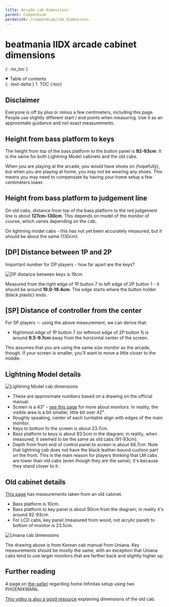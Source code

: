 ```yaml
---
title: Arcade cab dimensions
parent: Compendium
permalink: /compendium/cab_dimensions
---
```


# beatmania IIDX arcade cabinet dimensions
{: .no_toc }

<details open markdown="block">
  <summary>
    Table of contents
  </summary>
  {: .text-delta }
1. TOC
{:toc}
</details>

## Disclaimer

Everyone is off by plus or minus a few centimeters, including this page. People use slightly different start / end points when measuring. Use it as an approximate guidance and not exact measurements.

## Height from bass platform to keys

The height from top of the bass platform to the button panel is **92-93cm**. It is the same for both Lightning Model cabinets and the old cabs.

When you are playing at the arcade, you would have shoes on (hopefully), but when you are playing at home, you may not be wearing any shoes. This means you may need to compensate by having your home setup a few centimeters lower.

## Height from bass platform to judgement line

On old cabs, distance from top of the bass platform to the red judgement line is about **127cm-130cm**. This depends on model of the monitor of course, which varies depending on the cab.

On lightning model cabs - this has not yet been accurately measured, but it should be about the same (130cm).

## [DP] Distance between 1P and 2P

Important number for DP players - how far apart are the keys?

![DP distance between keys is 19cm](/assets/img/dp_distance.png)

Measured from the right edge of 1P button 7 to left edge of 2P button 1 - it should be around **19.0-19.4cm**. The edge starts where the button holder (black plastic) ends.

## [SP] Distance of controller from the center

For SP players -- using the above measurement, we can derive that:

* Rightmost edge of 1P button 7 (or leftmost edge of 2P button 1) is around **9.5-9.7cm** away from the horizontal center of the screen.

This assumes that you are using the same size monitor as the arcade, though. If your screen is smaller, you'll want to move a little closer to the middle.

## Lightning Model details

![Lightning Model cab dimensions](/assets/img/lm_dimensions.png)

* These are approximate numbers based on a drawing on the official manual.
* Screen is a 43" - [see this page](/compendium/infinitas_monitor) for more about monitors. In reality, the visible area is a bit smaller, little bit over 42".
* Roughly speaking, center of each turntable align with edges of the main monitor.
* Keys to bottom fo the screen is about 23.7cm.
* Bass platform to keys is about 93.5cm in the diagram; in reality, when measured, it seemed to be the same as old cabs (91-93cm).
* Depth from front end of control panel to screen is about 66.7cm. Note that lightning cab does not have the black leather-bound cushion part on the front. This is the main reason for players thinking that LM cabs are lower than old cabs (even though they are the same); it's because they stand closer to it.

## Old cabinet details

[This page](http://jahhoo.ldblog.jp/archives/17971701.html) has measurements taken from an old cabinet.

* Bass platform is 10cm.
* Bass platform to key panel is about 90cm from the diagram; in reality it's around 92-93cm.
* For LCD cabs, key panel (measured from wood, not acrylic panel) to bottom of monitor is 23.5cm.

![Uniana cab dimensions](/assets/img/uniana_dimensions.jpg)

The drawing above is from Korean cab manual from Uniana. Key measurements should be mostly the same, with an exception that Uniana cabs tend to use larger monitors that are farther back and slightly higher up.

## Further reading

A page on [the-safari](https://the-safari.com/3846) regarding home Infinitas setup using two PHOENIXWANs.

[This video is also a good resource](https://www.youtube.com/watch?v=6fDNC8ygWzE) explaining dimensions of the old cab.